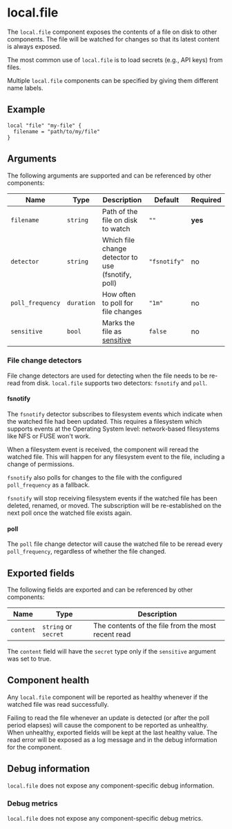 # local.file

The `local.file` component exposes the contents of a file on disk to other
components. The file will be watched for changes so that its latest content is
always exposed.

The most common use of `local.file` is to load secrets (e.g., API keys) from
files.

Multiple `local.file` components can be specified by giving them different name
labels.

## Example

```hcl
local "file" "my-file" {
  filename = "path/to/my/file"
}
```

## Arguments

The following arguments are supported and can be referenced by other
components:

Name | Type | Description | Default | Required
---- | ---- | ----------- | ------- | --------
`filename` | `string` | Path of the file on disk to watch | `""` | **yes**
`detector` | `string` | Which file change detector to use (fsnotify, poll) | `"fsnotify"` | no
`poll_frequency` | `duration` | How often to poll for file changes | `"1m"` | no
`sensitive` | `bool` | Marks the file as [sensitive][] | `false` | no

### File change detectors

File change detectors are used for detecting when the file needs to be re-read
from disk. `local.file` supports two detectors: `fsnotify` and `poll`.

#### fsnotify

The `fsnotify` detector subscribes to filesystem events which indicate when the
watched file had been updated. This requires a filesystem which supports events
at the Operating System level: network-based filesystems like NFS or FUSE won't
work.

When a filesystem event is received, the component will reread the watched
file. This will happen for any filesystem event to the file, including a change
of permissions.

`fsnotify` also polls for changes to the file with the configured
`poll_frequency` as a fallback.

`fsnotify` will stop receiving filesystem events if the watched file has been
deleted, renamed, or moved. The subscription will be re-established on the next
poll once the watched file exists again.

#### poll

The `poll` file change detector will cause the watched file to be reread
every `poll_frequency`, regardless of whether the file changed.

## Exported fields

The following fields are exported and can be referenced by other components:

Name | Type | Description
---- | ---- | -----------
`content` | `string` or `secret` | The contents of the file from the most recent read

The `content` field will have the `secret` type only if the `sensitive`
argument was set to true.

## Component health

Any `local.file` component will be reported as healthy whenever if the watched
file was read successfully.

Failing to read the file whenever an update is detected (or after the poll
period elapses) will cause the component to be reported as unhealthy. When
unhealthy, exported fields will be kept at the last healthy value. The read
error will be exposed as a log message and in the debug information for the
component.

## Debug information

`local.file` does not expose any component-specific debug information.

### Debug metrics

`local.file` does not expose any component-specific debug metrics.

[sensitive]: ../secrets.md#sensitive-argument-in-components
